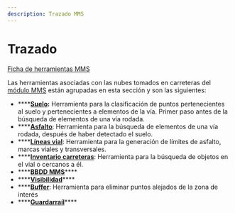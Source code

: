 ```yaml
---
description: Trazado MMS
---
```


# Trazado

[Ficha de herramientas MMS](../../fichas-de-herramientas/ficha-de-herramientas-mms.md)

Las herramientas asociadas con las nubes tomados en carreteras del [módulo MMS](../) están agrupadas en esta sección y son las siguientes:

* \*\*\*\*[**Suelo**](clasificar-suelo-de-trazado.md)**:** Herramienta para la clasificación de puntos pertenecientes al suelo y pertenecientes a elementos de la vía. Primer paso antes de la búsqueda de elementos de una vía rodada.
* \*\*\*\*[**Asfalto**](clasificar-lineas-de-vial.md): Herramienta para la búsqueda de elementos de una vía rodada, después de haber detectado el suelo.
* \*\*\*\*[**Líneas vial**](buscar-lineas-de-vial/): Herramienta para la generación de límites de asfalto, marcas viales y transversales.
* \*\*\*\*[**Inventario carreteras**](buscar-objetos-en-el-trazado.md): Herramienta para la búsqueda de objetos en el vial o cercanos a él.
* \*\*\*\*[**BBDD MMS**](base-de-datos-mms.md)\*\*\*\*
* \*\*\*\*[**Visibilidad**](visibilidad.md)\*\*\*\*
* \*\*\*\*[**Buffer**](buffer-en-datos-mms.md): Herramienta para eliminar puntos alejados de la zona de interés
* \*\*\*\*[**Guardarraíl**](guardarrail.md)\*\*\*\*

